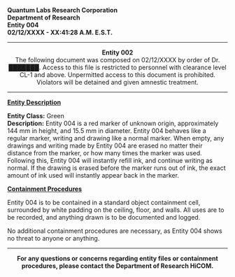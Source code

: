 **Quantum Labs Research Corporation** </br>
**Department of Research** </br>
**Entity 004** </br>
**02/12/XXXX - XX:41:28 A.M. E.S.T.** </br>

---

<p align="center">
  <b>Entity 002</b> </br>
  The following document was composed on 02/12/XXXX by order of Dr. ███████. Access to this file is restricted to personnel with clearance level CL-1 and above. Unpermitted access to this document is prohibited. Violators will be detained and given amnestic treatment.
</p>

---

**<ins>Entity Description</ins>**

**Entity Class:** Green </br>
**Description:** Entity 004 is a red marker of unknown origin, approximately 144 mm in height, and 15.5 mm in diameter. Entity 004 behaves like a regular marker, writing and drawing like a normal marker. When empty, any drawings and writing made by Entity 004 are erased no matter their distance from the marker, or how many times the marker was used. Following this, Entity 004 will instantly refill ink, and continue writing as normal. If the drawing is erased before the marker runs out of ink, the exact amount of ink used will instantly appear back in the marker.


**<ins>Containment Procedures</ins>**

Entity 004 is to be contained in a standard object containment cell, surrounded by white padding on the ceiling, floor, and walls. All uses are to be recorded, and anything drawn is to be documented and logged.

No additional containment procedures are necessary, as Entity 004 shows no threat to anyone or anything.

---

<p align="center">
  <b>For any questions or concerns regarding entity files or containment procedures, please contact the Department of Research HiCOM.</b>
</p>
